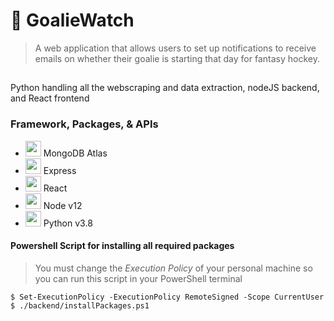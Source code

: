 # :rotating_light: GoalieWatch
> A web application that allows users to set up notifications to receive emails on whether their goalie is starting that day for fantasy hockey.

##

Python handling all the webscraping and data extraction, nodeJS backend, and React frontend

### Framework, Packages, & APIs

- <img src="https://images.g2crowd.com/uploads/product/image/large_detail/large_detail_67ca76b838ccc825744ac14749a368df/mongodb-atlas.jpg" height="25"> MongoDB Atlas
- <img src="https://upload.wikimedia.org/wikipedia/commons/6/64/Expressjs.png" height="25"> Express
- <img src="https://upload.wikimedia.org/wikipedia/commons/thumb/a/a7/React-icon.svg/1280px-React-icon.svg.png" height="25"> React
- <img src="https://nodejs.org/static/images/logo-hexagon-card.png" height="25"> Node v12
- <img src="https://upload.wikimedia.org/wikipedia/commons/thumb/c/c3/Python-logo-notext.svg/1024px-Python-logo-notext.svg.png" height="25"> Python v3.8

#### Powershell Script for installing all required packages
> You must change the _Execution Policy_ of your personal machine so you can run this script in your PowerShell terminal

```shell
$ Set-ExecutionPolicy -ExecutionPolicy RemoteSigned -Scope CurrentUser
$ ./backend/installPackages.ps1
```
